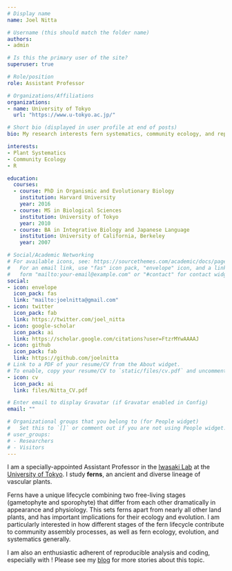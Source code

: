 ```yaml
---
# Display name
name: Joel Nitta

# Username (this should match the folder name)
authors:
- admin

# Is this the primary user of the site?
superuser: true

# Role/position
role: Assistant Professor

# Organizations/Affiliations
organizations:
- name: University of Tokyo
  url: "https://www.u-tokyo.ac.jp/"

# Short bio (displayed in user profile at end of posts)
bio: My research interests fern systematics, community ecology, and reproducible analysis.

interests:
- Plant Systematics
- Community Ecology
- R

education:
  courses:
  - course: PhD in Organismic and Evolutionary Biology
    institution: Harvard University
    year: 2016
  - course: MS in Biological Sciences
    institution: University of Tokyo
    year: 2010
  - course: BA in Integrative Biology and Japanese Language
    institution: University of California, Berkeley
    year: 2007

# Social/Academic Networking
# For available icons, see: https://sourcethemes.com/academic/docs/page-builder/#icons
#   For an email link, use "fas" icon pack, "envelope" icon, and a link in the
#   form "mailto:your-email@example.com" or "#contact" for contact widget.
social:
- icon: envelope
  icon_pack: fas
  link: "mailto:joelnitta@gmail.com"
- icon: twitter
  icon_pack: fab
  link: https://twitter.com/joel_nitta
- icon: google-scholar
  icon_pack: ai
  link: https://scholar.google.com/citations?user=FtzrMYwAAAAJ
- icon: github
  icon_pack: fab
  link: https://github.com/joelnitta
# Link to a PDF of your resume/CV from the About widget.
# To enable, copy your resume/CV to `static/files/cv.pdf` and uncomment the lines below.
- icon: cv
  icon_pack: ai
  link: files/Nitta_CV.pdf

# Enter email to display Gravatar (if Gravatar enabled in Config)
email: ""

# Organizational groups that you belong to (for People widget)
#   Set this to `[]` or comment out if you are not using People widget.
# user_groups:
# - Researchers
# - Visitors
---
```


I am a specially-appointed Assistant Professor in the <a href="http://iwasakilab.bs.s.u-tokyo.ac.jp/eindex.html">Iwasaki Lab</a> at the <a href="https://www.u-tokyo.ac.jp/">University of Tokyo</a>. I study **ferns**, an ancient and diverse lineage of vascular plants.

Ferns have a unique lifecycle combining two free-living stages (gametophyte and sporophyte) that differ from each other dramatically in appearance and physiology. This sets ferns apart from nearly all other land plants, and has important implications for their ecology and evolution. I am particularly interested in how different stages of the fern lifecycle contribute to community assembly processes, as well as fern ecology, evolution, and systematics generally.

I am also an enthusiastic adherent of reproducible analysis and coding, especially with [<i class="fab fa-r-project"></i>](https://www.r-project.org)! Please see my <a href="/#posts" data-target="#posts">blog</a> for more stories about this topic.
